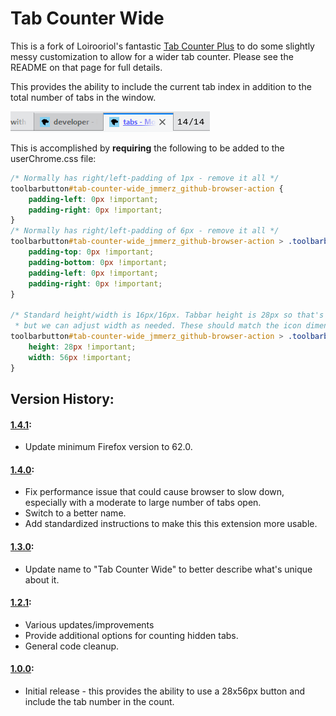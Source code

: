 # Tab Counter Wide

This is a fork of Loirooriol's fantastic [Tab Counter Plus](https://github.com/Loirooriol/tab-counter-plus) to do some slightly messy customization to allow for a wider tab counter. Please see the README on that page for full details.

This provides the ability to include the current tab index in addition to the total number of tabs in the window.

![screenshot](docs/screenshot.png)

This is accomplished by **requiring** the following to be added to the userChrome.css file:
``` css
/* Normally has right/left-padding of 1px - remove it all */
toolbarbutton#tab-counter-wide_jmmerz_github-browser-action {
    padding-left: 0px !important;
    padding-right: 0px !important;
}
/* Normally has right/left-padding of 6px - remove it all */
toolbarbutton#tab-counter-wide_jmmerz_github-browser-action > .toolbarbutton-badge-stack {
    padding-top: 0px !important;
    padding-bottom: 0px !important;
    padding-left: 0px !important;
    padding-right: 0px !important;
}

/* Standard height/width is 16px/16px. Tabbar height is 28px so that's pretty fixed,
 * but we can adjust width as needed. These should match the icon dimensions in the code. */
toolbarbutton#tab-counter-wide_jmmerz_github-browser-action > .toolbarbutton-badge-stack > .toolbarbutton-icon {
    height: 28px !important;
    width: 56px !important;
}
```

## Version History:

#### [1.4.1](https://github.com/jmmerz/tab-counter-wide/releases/tag/v1.4.0):
* Update minimum Firefox version to 62.0.

#### [1.4.0](https://github.com/jmmerz/tab-counter-wide/releases/tag/v1.4.0):
* Fix performance issue that could cause browser to slow down, especially with a moderate to large
  number of tabs open.
* Switch to a better name.
* Add standardized instructions to make this this extension more usable.

#### [1.3.0](https://github.com/jmmerz/tab-counter-wide/releases/tag/v1.3.0):
* Update name to "Tab Counter Wide" to better describe what's unique about it.

#### [1.2.1](https://github.com/jmmerz/tab-counter-wide/releases/tag/v1.2.1):
* Various updates/improvements
* Provide additional options for counting hidden tabs.
* General code cleanup.

#### [1.0.0](https://github.com/jmmerz/tab-counter-wide/releases/tag/v1.0.0):
* Initial release - this provides the ability to use a 28x56px button and include the tab number in the count.

